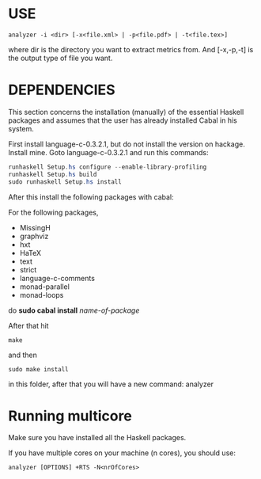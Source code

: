USE
===

	analyzer -i <dir> [-x<file.xml> | -p<file.pdf> | -t<file.tex>]

where dir is the directory you want to extract metrics from. And [-x,-p,-t] is the output type of file you want.

DEPENDENCIES
============

This section concerns the installation (manually) of the essential Haskell packages and assumes that the user has already installed Cabal in his system.

First install language-c-0.3.2.1, but do not install the version on hackage. Install mine.
Goto language-c-0.3.2.1 and run this commands:

```java
runhaskell Setup.hs configure --enable-library-profiling
runhaskell Setup.hs build
sudo runhaskell Setup.hs install
```

After this install the following packages with cabal:

For the following packages,

* MissingH
* graphviz
* hxt
* HaTeX
* text
* strict
* language-c-comments
* monad-parallel
* monad-loops

do **sudo cabal install** _name-of-package_


After that hit

	make

and then

	sudo make install
	
in this folder, after that you will have a new command: analyzer

Running multicore
=================

Make sure you have installed all the Haskell packages.

If you have multiple cores on your machine (n cores), you should use:

	analyzer [OPTIONS] +RTS -N<nrOfCores>

